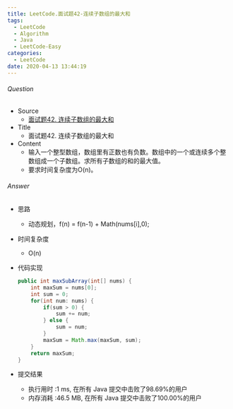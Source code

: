 ```yaml
---
title: LeetCode.面试题42-连续子数组的最大和
tags:
  - LeetCode
  - Algorithm
  - Java
  - LeetCode-Easy
categories:
  - LeetCode
date: 2020-04-13 13:44:19
---
```

###### Question
- Source
	- [面试题42. 连续子数组的最大和](https://leetcode-cn.com/problems/lian-xu-zi-shu-zu-de-zui-da-he-lcof/) 
- Title
	- 面试题42. 连续子数组的最大和 
- Content
	- 输入一个整型数组，数组里有正数也有负数。数组中的一个或连续多个整数组成一个子数组。求所有子数组的和的最大值。
	- 要求时间复杂度为O(n)。 
<!--more-->

###### Answer
- 思路
	- 动态规划，f(n) = f(n-1) + Math(nums[i],0);
- 时间复杂度
	- O(n) 	
- 代码实现

	```Java
	public int maxSubArray(int[] nums) {
        int maxSum = nums[0];
        int sum = 0;
        for(int num: nums) {
            if(sum > 0) {
                sum += num;
            } else {
                sum = num;
            }
            maxSum = Math.max(maxSum, sum);
        }
        return maxSum;
    }
	```
- 提交结果
	- 执行用时 :1 ms, 在所有 Java 提交中击败了98.69%的用户
	- 内存消耗 :46.5 MB, 在所有 Java 提交中击败了100.00%的用户
